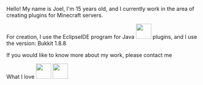 Hello! My name is Joel, I'm 15 years old, and I currently work in the area of creating plugins for Minecraft servers.

For creation, I use the EclipseIDE program for Java <img loading="lazy" src="https://cdn.jsdelivr.net/gh/devicons/devicon/icons/java/java-original.svg" width="40" height="40"/> plugins, and I use the version: Bukkit 1.8.8

If you would like to know more about my work, please contact me


What I love <img loading="lazy" src="https://cdn.jsdelivr.net/gh/devicons/devicon/icons/java/java-original.svg" width="40" height="40"/> <img loading="lazy" src="https://cdn.jsdelivr.net/gh/devicons/devicon/icons/linux/linux-original.svg" width="40" height="40"/>
